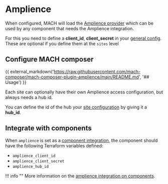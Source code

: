 # Amplience

When configured, MACH will load the
[Amplience provider](https://registry.terraform.io/providers/labd/amplience/latest)
which can be used by any component that needs the Amplience integration.

For this you need to define a **client_id**, **client_secret** in your
[general config](../../reference/syntax/global.md#amplience). These are optional if you define them at the `sites` level

## Configure MACH composer

{{ external_markdown('https://raw.githubusercontent.com/mach-composer/mach-composer-plugin-amplience/main/README.md', '## Usage') }}

Each site can optionally have their own Amplience access configuration, but always needs a hub id.

You can define the id of the hub your [site configuration](../../reference/syntax/sites.md#amplience)
by giving it a **hub_id**.

## Integrate with components

When `amplience` is set as a [component integration](../../reference/components/structure.md#integrations),
the component should have the following Terraform variables defined:

- `amplience_client_id`
- `amplience_client_secret`
- `amplience_hub_id`

!!! info ""
    More information on the [amplience integration on components](../../reference/components/structure.md#amplience).
